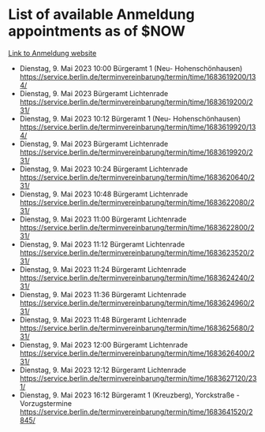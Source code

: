 # List of available Anmeldung appointments as of $NOW
[Link to Anmeldung website](https://service.berlin.de/terminvereinbarung/termin/tag.php?termin=1&anliegen[]=120686&dienstleisterlist=122210,122217,327316,122219,327312,122227,327314,122231,327346,122243,327348,122254,122252,329742,122260,329745,122262,329748,122271,327278,122273,327274,122277,327276,330436,122280,327294,122282,327290,122284,327292,122291,327270,122285,327266,122286,327264,122296,327268,150230,329760,122297,327286,122294,327284,122312,329763,122314,329775,122304,327330,122311,327334,122309,327332,317869,122281,327352,122279,329772,122283,122276,327324,122274,327326,122267,329766,122246,327318,122251,327320,122257,327322,122208,327298,122226,327300&herkunft=http%3A%2F%2Fservice.berlin.de%2Fdienstleistung%2F120686%2F)
- Dienstag, 9. Mai 2023 10:00 Bürgeramt 1 (Neu- Hohenschönhausen) https://service.berlin.de/terminvereinbarung/termin/time/1683619200/134/
- Dienstag, 9. Mai 2023  Bürgeramt Lichtenrade https://service.berlin.de/terminvereinbarung/termin/time/1683619200/231/
- Dienstag, 9. Mai 2023 10:12 Bürgeramt 1 (Neu- Hohenschönhausen) https://service.berlin.de/terminvereinbarung/termin/time/1683619920/134/
- Dienstag, 9. Mai 2023  Bürgeramt Lichtenrade https://service.berlin.de/terminvereinbarung/termin/time/1683619920/231/
- Dienstag, 9. Mai 2023 10:24 Bürgeramt Lichtenrade https://service.berlin.de/terminvereinbarung/termin/time/1683620640/231/
- Dienstag, 9. Mai 2023 10:48 Bürgeramt Lichtenrade https://service.berlin.de/terminvereinbarung/termin/time/1683622080/231/
- Dienstag, 9. Mai 2023 11:00 Bürgeramt Lichtenrade https://service.berlin.de/terminvereinbarung/termin/time/1683622800/231/
- Dienstag, 9. Mai 2023 11:12 Bürgeramt Lichtenrade https://service.berlin.de/terminvereinbarung/termin/time/1683623520/231/
- Dienstag, 9. Mai 2023 11:24 Bürgeramt Lichtenrade https://service.berlin.de/terminvereinbarung/termin/time/1683624240/231/
- Dienstag, 9. Mai 2023 11:36 Bürgeramt Lichtenrade https://service.berlin.de/terminvereinbarung/termin/time/1683624960/231/
- Dienstag, 9. Mai 2023 11:48 Bürgeramt Lichtenrade https://service.berlin.de/terminvereinbarung/termin/time/1683625680/231/
- Dienstag, 9. Mai 2023 12:00 Bürgeramt Lichtenrade https://service.berlin.de/terminvereinbarung/termin/time/1683626400/231/
- Dienstag, 9. Mai 2023 12:12 Bürgeramt Lichtenrade https://service.berlin.de/terminvereinbarung/termin/time/1683627120/231/
- Dienstag, 9. Mai 2023 16:12 Bürgeramt 1 (Kreuzberg), Yorckstraße - Vorzugstermine https://service.berlin.de/terminvereinbarung/termin/time/1683641520/2845/
